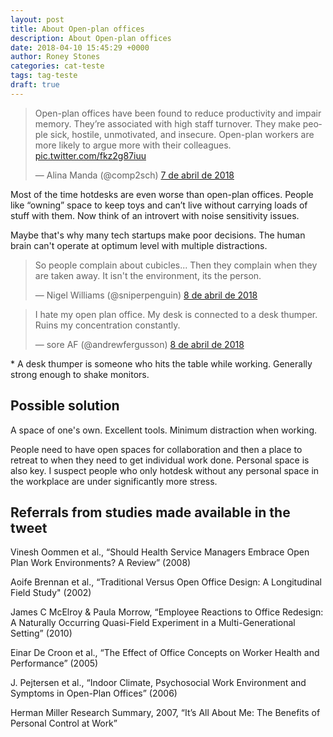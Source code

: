 ```yaml
---
layout: post
title: About Open-plan offices
description: About Open-plan offices
date: 2018-04-10 15:45:29 +0000
author: Roney Stones
categories: cat-teste
tags: tag-teste
draft: true
---
```


<blockquote class="db shadow-1 pa4 mb4" data-lang="pt"><p lang="en" dir="ltr">Open-plan offices have been found to reduce productivity and impair memory. They’re associated with high staff turnover. They make people sick, hostile, unmotivated, and insecure. Open-plan workers are more likely to argue more with their colleagues. <a class="link dim" href="https://t.co/fkz2g87iuu">pic.twitter.com/fkz2g87iuu</a></p>&mdash; Alina Manda (@comp2sch) <a class="link dim" href="https://twitter.com/comp2sch/status/982627553658724353?ref_src=twsrc%5Etfw">7 de abril de 2018</a></blockquote>

Most of the time hotdesks are even worse than open-plan offices. People like “owning” space to keep toys and can’t live without carrying loads of stuff with them. Now think of an introvert with noise sensitivity issues.

Maybe that's why many tech startups make poor decisions. The human brain can't operate at optimum level with multiple distractions.

<blockquote class="db shadow-1 pa4 mb4" data-conversation="none" data-lang="pt"><p lang="en" dir="ltr">So people complain about cubicles... Then they complain when they are taken away. It isn&#39;t the environment, its the person.</p>&mdash; Nigel Williams (@sniperpenguin) <a class="link dim" href="https://twitter.com/sniperpenguin/status/982985186806829057?ref_src=twsrc%5Etfw">8 de abril de 2018</a></blockquote>

<blockquote class="db shadow-1 pa4 mb4" data-conversation="none" data-lang="pt"><p lang="en" dir="ltr">I hate my open plan office. My desk is connected to a desk thumper. Ruins my concentration constantly.</p>&mdash; sore AF (@andrewfergusson) <a class="link dim" href="https://twitter.com/andrewfergusson/status/983030447230914560?ref_src=twsrc%5Etfw">8 de abril de 2018</a></blockquote>

<p class="i">* A desk thumper is someone who hits the table while working. Generally strong enough to shake monitors.</p>

<h2 class="f3 b mb2 mt5 mb4">Possible solution</h2>

A space of one's own. Excellent tools. Minimum distraction when working.
 
People need to have open spaces for collaboration and then a place to retreat to when they need to get individual work done. Personal space is also key. I suspect people who only hotdesk without any personal space in the workplace are under significantly more stress.

<h2 class="f3 b mb2 mt5 mb4">Referrals from studies made available in the tweet</h2>

<span class="i">Vinesh Oommen et al., “Should Health Service Managers Embrace Open Plan Work Environments? A Review” (2008)</span>

<span class="i">Aoife Brennan et al., “Traditional Versus Open Office Design: A Longitudinal Field Study" (2002)</span>

<span class="i">James C McElroy & Paula Morrow, “Employee Reactions to Office Redesign: A Naturally Occurring Quasi-Field Experiment in a Multi-Generational Setting” (2010)</span>

<span class="i">Einar De Croon et al., “The Effect of Office Concepts on Worker Health and Performance” (2005)</span>

<span class="i">J. Pejtersen et al., “Indoor Climate, Psychosocial Work Environment and Symptoms in Open-Plan Offices” (2006)</span>

<span class="i">Herman Miller Research Summary, 2007, “It’s All About Me: The Benefits of Personal Control at Work”</span>